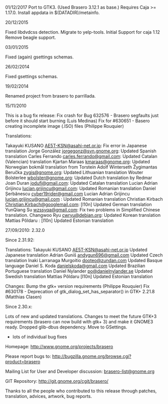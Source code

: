 01/12/2017
Port to GTK3. (Used Brasero 3.12.1 as base.)
Requires Caja >= 1.17.0.
Install appdata in $(DATADIR)/metainfo.

20/12/2015

Fixed libdvdcss detection.
Migrate to yelp-tools.
Initial Support for caja 1.12
Remove beagle support.

03/01/2015

Fixed (again) gsettings schemas.

26/02/2014

Fixed gsettings schemas.

19/02/2014

Renamed project from brasero to parrillada.

15/11/2010

This is a bug fix release: 
Fix crash for Bug 632576 - Brasero segfaults just before it should start burning (Luis Medinas)
Fix for #630651 - Basero creating incomplete image (.ISO) files (Philippe Rouquier)

Translations:

Takayuki KUSANO <AE5T-KSN@asahi-net.or.jp>: Fix error in Japanese translation
Jorge González <jorgegonz@svn.gnome.org>: Updated Spanish translation
Carles Ferrando <carles.ferrando@gmail.com>: Updated Catalan (Valencian) translation
Kjartan Maraas <kmaraas@gnome.org>: Updated Norwegian bokmål translation from Torstein Adolf Winterseth
Žygimantas Beručka <zygis@gnome.org>: Updated Lithuanian translation
Wouter Bolsterlee <wbolster@gnome.org>:  Updated Dutch translation by Redmar
Joan Duran <jodufi@gmail.com>: Updated Catalan translation
Lucian Adrian Grijincu <lucian.grijincu@gmail.com>: Updated Romanian translation
Daniel Șerbănescu <cyber19rider@gmail.com> Lucian Adrian Grijincu <lucian.grijincu@gmail.com> : Updated Romanian translation
Christian Kirbach <Christian.Kirbach@googlemail.com>: [l10n] Updated German translation
YunQiang Su <wzssyqa@gmail.com>: Fix two problems in Simplified Chinese translation.
Changwoo Ryu <cwryu@debian.org>: Updated Korean translation
Mattias Põldaru <mahfiaz gmail com>: [l10n] Updated Estonian translation



27/09/2010: 2.32.0

Since 2.31.92:

Translations:
Takayuki KUSANO <AE5T-KSN@asahi-net.or.jp> Updated Japanese translation
Adrian Guniš <andygun696@gmail.com> Updated Czech translation
Inaki Larranaga Murgoitio <dooteo@zundan.com> Updated Basque language
Daniel S. Koda <danielskoda@gmail.com> Updated Brazilian Portuguese translation
Daniel Nylander <po@danielnylander.se> Updated Swedish translation
Mattias Põldaru <mahfiaz gmail com> [l10n] Updated Estonian translation

Changes:
Bump the gtk+ version requirements (Philippe Rouquier)
Fix #630178 - Deprecation of gtk_dialog_set_has_separator() in GTK+ 2.21.8 (Matthias Clasen)


Since 2.30.x:

Lots of new and updated translations.
Changes to meet the future GTK+3 requirements (brasero can now build with gtk+ 3) and make it GNOME3 ready.
Dropped glib-dbus dependency.
Move to GSettings.

+ lots of individual bug fixes

Homepage: http://www.gnome.org/projects/brasero

Please report bugs to: http://bugzilla.gnome.org/browse.cgi?product=brasero

Mailing List for User and Developer discussion: brasero-list@gnome.org

GIT Repository: http://git.gnome.org/cgit/brasero/

Thanks to all the people who contributed to this release through patches, translation, advices, artwork, bug reports.
